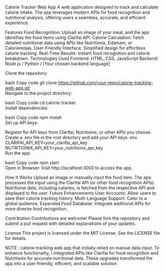 Calorie Tracker Web App
A web application designed to track and calculate calorie intake. The app leverages modern APIs for food recognition and nutritional analysis, offering users a seamless, accurate, and efficient experience.

Features
Food Recognition: Upload an image of your meal, and the app identifies the food items using Clarifai API.
Calorie Calculation: Fetch detailed nutritional data using APIs like Nutritionix, Edamam, or Calorieninjas.
User-Friendly Interface: Simplified design for effortless calorie tracking.
Real-Time Results: Instant food recognition and calorie breakdown.
Technologies Used
Frontend: HTML, CSS, JavaScript
Backend: Node.js / Python / [Your chosen backend language]

Clone the repository:

bash
Copy code
git clone https://github.com/your-repo/calorie-tracking-web-app.git  
Navigate to the project directory:

bash
Copy code
cd calorie-tracker  
Install dependencies:

bash
Copy code
npm install  
Set up API keys:

Register for API keys from Clarifai, Nutritionix, or other APIs you choose.
Create a .env file in the root directory and add your API keys:
env
CLARIFAI_API_KEY=your_clarifai_api_key  
NUTRITIONIX_API_KEY=your_nutritionix_api_key  
Run the app:

bash
Copy code
npm start  
Open in Browser:
Visit http://localhost:3000 to access the app.

How It Works
Upload an image or manually input the food item.
The app processes the input using the Clarifai API (or other food recognition APIs).
Nutritional data, including calories, is fetched from the respective API and displayed to the user.
Future Enhancements
User Accounts: Allow users to save their calorie tracking history.
Multi-Language Support: Cater to a global audience.
Expanded Food Database: Integrate additional APIs for more diverse food recognition.

Contribution
Contributions are welcome! Please fork the repository and submit a pull request with detailed explanations of your updates.

License
This project is licensed under the MIT License. See the LICENSE file for details.

NOTE : calorie-tracking web app that initially relied on manual data input. To enhance functionality, I integrated APIs like Clarifai for food recognition and Nutritionix for accurate nutritional data. These upgrades transformed the app into a user-friendly, efficient, and scalable solution.
